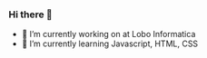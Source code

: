 ### Hi there 👋


- 🔭 I’m currently working on at Lobo Informatica
- 🌱 I’m currently learning Javascript, HTML, CSS
